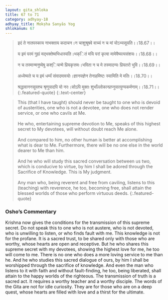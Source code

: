 ```yaml
---
layout: gita_shloka
title: 67 to 71
category: adhyay-18
adhyay_title: Mokṣha Sanyās Yog
shlokanum: 67
---
```


> इदं ते नातपस्काय नाभक्ताय कदाचन।न चाशुश्रूषवे वाच्यं न च मां योऽभ्यसूयति।।18.67।।<br><br>य इमं परमं गुह्यं मद्भक्तेष्वभिधास्यति।भक्ितं मयि परां कृत्वा मामेवैष्यत्यसंशयः।।18.68।।<br><br>न च तस्मान्मनुष्येषु कश्िचन्मे प्रियकृत्तमः।भविता न च मे तस्मादन्यः प्रियतरो भुवि।।18.69।।<br><br>अध्येष्यते च य इमं धर्म्यं संवादमावयोः।ज्ञानयज्ञेन तेनाहमिष्टः स्यामिति मे मतिः।।18.70।।<br><br>श्रद्धावाननसूयश्च श्रृणुयादपि यो नरः।सोऽपि मुक्तः शुभाँल्लोकान्प्राप्नुयात्पुण्यकर्मणाम्।।18.71।।
{:.featured-quote}
{:.text-center}

> This (that I have taught) should never be taught to one who is devoid of austerities, one who is not a devotee, one who does not render service, or one who cavils at Me.<br><br>He who, entertaining supreme devotion to Me, speaks of this highest secret to My devotees, will without doubt reach Me alone.<br><br>And compared to him, no other human is better at accomplishing what is dear to Me. Furthermore, there will be no one else in the world dearer to Me than him.<br><br>And he who will study this sacred conversation between us two, which is conducive to virtue, by him I shall be adored through the Sacrifice of Knowledge. This is My judgment.<br><br>Any man who, being reverent and free from caviling, listens to this (teaching) with reverence, he too, becoming free, shall attain the blessed worlds of those who perform virtuous deeds.
{:.featured-quote}

### Osho’s Commentary
Krishna now gives the conditions for the transmission of this supreme secret.
Do not speak this to one who is not austere, who is not devoted, who is unwilling to listen, or who finds fault with me. This knowledge is not for the profane. It is a sacred trust, to be shared only with those who are worthy, whose hearts are open and receptive.
But he who shares this supreme secret with my devotees, showing the highest love for me, he too will come to me. There is no one who does a more loving service to me than he.
And he who studies this sacred dialogue of ours, by him I shall be worshipped through the sacrifice of knowledge.
And even the man who listens to it with faith and without fault-finding, he too, being liberated, shall attain to the happy worlds of the righteous.
The transmission of truth is a sacred act. It requires a worthy teacher and a worthy disciple. The words of the Gita are not for idle curiosity. They are for those who are on a deep quest, whose hearts are filled with love and a thirst for the ultimate.
